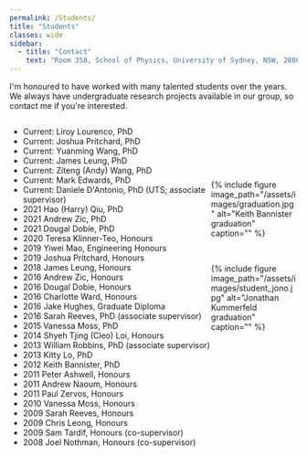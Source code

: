 ```yaml
---
permalink: /Students/
title: "Students"
classes: wide
sidebar:
  - title: "Contact"
    text: "Room 358, School of Physics, University of Sydney, NSW, 2006"
---
```


I'm honoured to have worked with many talented students over the years. We always have undergraduate research projects available in our group, so contact me if you're interested.
<html>
 <head>
    <style>
    {
        box-sizing: border-box;
    }
    /* Set additional styling options for the columns*/
    .column {
    float: left;
    width: 70%;
    }
    /* Set width length for the left, right and middle columns */
    .left {
    width: 70%;
    }
    .right {
    width: 30%;
    }
    .row:after {
    content: "";
    display: table;
    clear: both;
    }
    </style>
 </head>
 <body>
    <div class="row">
        <div class="column left">
        <ul>
         <li>Current:           Liroy Lourenco, PhD</li>
         <li>Current: 	     Joshua Pritchard, PhD</li>
         <li>Current: 	     Yuanming Wang, PhD</li>
         <li>Current: 	     James Leung, PhD</li>
         <li>Current: 	     Ziteng (Andy) Wang, PhD</li>
         <li>Current: 	     Mark Edwards, PhD</li>
         <li>Current: 	     Daniele D'Antonio, PhD (UTS; associate supervisor)</li>
         <li>2021 	     Hao (Harry) Qiu, PhD</li>
         <li>2021 	     Andrew Zic, PhD</li>
         <li>2021 	     Dougal Dobie, PhD</li>
         <li>2020       Teresa Klinner-Teo, Honours</li>
         <li>2019 	     Yiwei Mao, Engineering Honours</li>
         <li>2019 	     Joshua Pritchard, Honours</li>
         <li>2018 	     James Leung, Honours</li>
         <li>2016 	     	   Andrew Zic, Honours</li>
         <li>2016	 	  Dougal Dobie, Honours</li>
         <li>2016	  	 Charlotte Ward, Honours</li>
         <li>2016	 	   Jake Hughes, Graduate Diploma</li>
         <li>2016		Sarah Reeves, PhD (associate supervisor)</li>
         <li>2015	Vanessa Moss, PhD</li>
         <li>2014	Shyeh Tjing (Cleo) Loi, Honours</li>
         <li>2013    William Robbins, PhD (associate supervisor)</li>
         <li>2013    Kitty Lo, PhD </li>
         <li>2012    Keith Bannister, PhD </li>
         <li>2011   Peter Ashwell, Honours</li>
         <li>2011   Andrew Naoum, Honours</li>
         <li>2011	 Paul Zervos, Honours</li>
         <li>2010   Vanessa Moss, Honours</li>
         <li>2009   Sarah Reeves, Honours</li>
         <li>2009   Chris Leong, Honours</li>
         <li>2009	 Sam Tardif, Honours (co-supervisor)</li>
         <li>2008   Joel Nothman, Honours (co-supervisor)</li>
        </ul>
        </div>
        <div class="column right" >
        <p><br></p>
        <p><br></p>
        <p><br></p>
        {% include figure image_path="/assets/images/graduation.jpg" alt="Keith Bannister graduation" caption="" %}
        <p><br></p>
        {% include figure image_path="/assets/images/student_jono.jpg" alt="Jonathan Kummerfeld graduation" caption="" %}
        </div>
    </div>
 </body>
</html>
